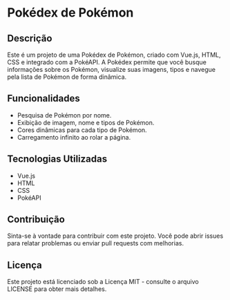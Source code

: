 # Pokédex de Pokémon

## Descrição
Este é um projeto de uma Pokédex de Pokémon, criado com Vue.js, HTML, CSS e integrado com a PokéAPI. A Pokédex permite que você busque informações sobre os Pokémon, visualize suas imagens, tipos e navegue pela lista de Pokémon de forma dinâmica.

## Funcionalidades
- Pesquisa de Pokémon por nome.
- Exibição de imagem, nome e tipos de Pokémon.
- Cores dinâmicas para cada tipo de Pokémon.
- Carregamento infinito ao rolar a página.

## Tecnologias Utilizadas
- Vue.js
- HTML
- CSS
- PokéAPI

## Contribuição
Sinta-se à vontade para contribuir com este projeto. Você pode abrir issues para relatar problemas ou enviar pull requests com melhorias.

## Licença
Este projeto está licenciado sob a Licença MIT - consulte o arquivo LICENSE para obter mais detalhes.

